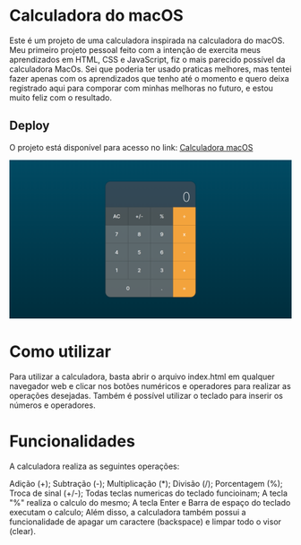 # Calculadora do macOS
Este é um projeto de uma calculadora inspirada na calculadora do macOS. Meu primeiro projeto pessoal feito com a intenção de exercita meus aprendizados em HTML, CSS e JavaScript, fiz o mais parecido possível da calculadora MacOs. Sei que poderia ter usado praticas melhores, mas tentei fazer apenas com os aprendizados que tenho até o momento e quero deixa registrado aqui para comporar com minhas melhoras no futuro, e estou muito feliz com o resultado.

## Deploy
O projeto está disponível para acesso no link: [Calculadora macOS](https://calculadora-roan-seven.vercel.app/)

![Modelo Feito](image/calculadora.png)

# Como utilizar
Para utilizar a calculadora, basta abrir o arquivo index.html em qualquer navegador web e clicar nos botões numéricos e operadores para realizar as operações desejadas. Também é possível utilizar o teclado para inserir os números e operadores.

# Funcionalidades
A calculadora realiza as seguintes operações:

Adição (+);
Subtração (-);
Multiplicação (*);
Divisão (/);
Porcentagem (%);
Troca de sinal (+/-);
Todas teclas numericas do teclado funcioinam;
A tecla "%" realiza o calculo do mesmo;
A tecla Enter e Barra de espaço do teclado executam o calculo;
Além disso, a calculadora também possui a funcionalidade de apagar um caractere (backspace) e limpar todo o visor (clear).
